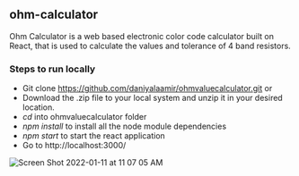 ## ohm-calculator

Ohm Calculator is a web based electronic color code calculator built on React, that is used to calculate the values and tolerance of 4 band resistors.

### Steps to run locally

- Git clone https://github.com/daniyalaamir/ohmvaluecalculator.git or 
- Download the .zip file to your local system and unzip it in your desired location.
- _cd_ into ohmvaluecalculator folder
- _npm install_ to install all the node module dependencies
- _npm start_ to start the react application
- Go to http://localhost:3000/

![Screen Shot 2022-01-11 at 11 07 05 AM](https://user-images.githubusercontent.com/11576208/148978526-2ddb6d6f-20c4-4758-b72b-22588b01ac36.png)
